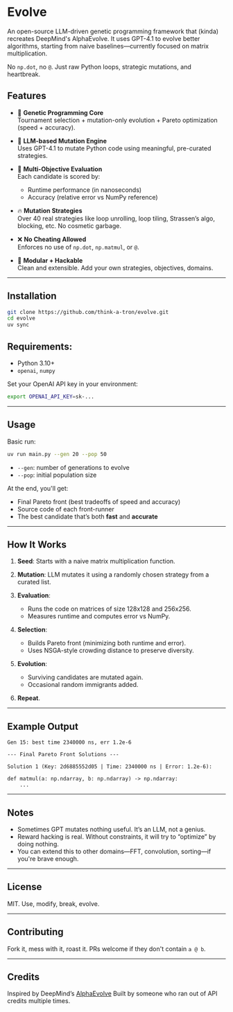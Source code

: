 # Evolve

An open-source LLM-driven genetic programming framework that (kinda) recreates DeepMind's AlphaEvolve. It uses GPT-4.1 to evolve better algorithms, starting from naive baselines—currently focused on matrix multiplication.

No `np.dot`, no `@`. Just raw Python loops, strategic mutations, and heartbreak.

## Features

- 🧬 **Genetic Programming Core**  
  Tournament selection + mutation-only evolution + Pareto optimization (speed + accuracy).

- 🧠 **LLM-based Mutation Engine**  
  Uses GPT-4.1 to mutate Python code using meaningful, pre-curated strategies.

- 🧪 **Multi-Objective Evaluation**  
  Each candidate is scored by:

  - Runtime performance (in nanoseconds)
  - Accuracy (relative error vs NumPy reference)

- 🔥 **Mutation Strategies**  
  Over 40 real strategies like loop unrolling, loop tiling, Strassen’s algo, blocking, etc. No cosmetic garbage.

- ❌ **No Cheating Allowed**  
  Enforces no use of `np.dot`, `np.matmul`, or `@`.

- 🧱 **Modular + Hackable**  
  Clean and extensible. Add your own strategies, objectives, domains.

---

## Installation

```bash
git clone https://github.com/think-a-tron/evolve.git
cd evolve
uv sync
```

## Requirements:

- Python 3.10+
- `openai`, `numpy`

Set your OpenAI API key in your environment:

```bash
export OPENAI_API_KEY=sk-...
```

---

## Usage

Basic run:

```bash
uv run main.py --gen 20 --pop 50
```

- `--gen`: number of generations to evolve
- `--pop`: initial population size

At the end, you'll get:

- Final Pareto front (best tradeoffs of speed and accuracy)
- Source code of each front-runner
- The best candidate that’s both **fast** and **accurate**

---

## How It Works

1. **Seed**: Starts with a naive matrix multiplication function.
2. **Mutation**: LLM mutates it using a randomly chosen strategy from a curated list.
3. **Evaluation**:

   - Runs the code on matrices of size 128x128 and 256x256.
   - Measures runtime and computes error vs NumPy.

4. **Selection**:

   - Builds Pareto front (minimizing both runtime and error).
   - Uses NSGA-style crowding distance to preserve diversity.

5. **Evolution**:

   - Surviving candidates are mutated again.
   - Occasional random immigrants added.

6. **Repeat**.

---

## Example Output

```
Gen 15: best time 2340000 ns, err 1.2e-6

--- Final Pareto Front Solutions ---

Solution 1 (Key: 2d6885552d05 | Time: 2340000 ns | Error: 1.2e-6):

def matmul(a: np.ndarray, b: np.ndarray) -> np.ndarray:
    ...

```

---

## Notes

- Sometimes GPT mutates nothing useful. It’s an LLM, not a genius.
- Reward hacking is real. Without constraints, it will try to “optimize” by doing nothing.
- You can extend this to other domains—FFT, convolution, sorting—if you're brave enough.

---

## License

MIT. Use, modify, break, evolve.

---

## Contributing

Fork it, mess with it, roast it. PRs welcome if they don't contain `a @ b`.

---

## Credits

Inspired by DeepMind’s [AlphaEvolve](https://deepmind.google/discover/blog/alphaevolve-a-gemini-powered-coding-agent-for-designing-advanced-algorithms/)
Built by someone who ran out of API credits multiple times.

